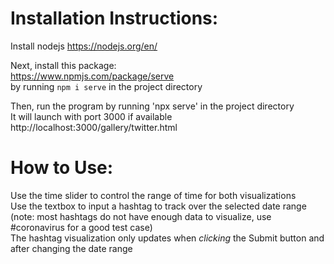 # Installation Instructions:

Install nodejs https://nodejs.org/en/  

Next, install this package:  
https://www.npmjs.com/package/serve  
by running `npm i serve` in the project directory  

Then, run the program by running 'npx serve' in the project directory  
It will launch with port 3000 if available  
http://localhost:3000/gallery/twitter.html  

# How to Use:  

Use the time slider to control the range of time for both visualizations  
Use the textbox to input a hashtag to track over the selected date range (note: most hashtags do not have enough data to visualize, use \#coronavirus for a good test case)  
The hashtag visualization only updates when *clicking* the Submit button and after changing the date range  